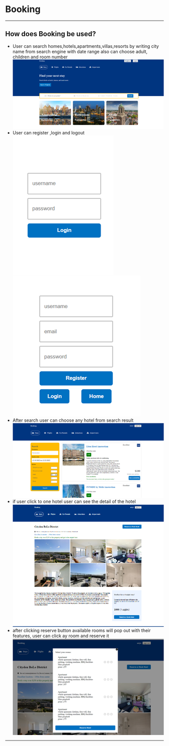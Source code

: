 # Booking

---

## How does Booking be used?

- User can search homes,hotels,apartments,villas,resorts by writing city name from search engine with date range also can choose adult, children and room number
  ![Page view](./client1/public/photos/booking2.png)
- User can register ,login and logout
  ![Page view](./client1/public/photos/booking4.png)
  ![Page view](./client1/public/photos/booking5.png)
- After search user can choose any hotel from search result
  ![Page view](./client1/public/photos/booking6.png)
- if user click to one hotel user can see the detail of the hotel
  ![Page view](./client1/public/photos/booking7.png)
- after clicking reserve button available rooms will pop out with their features, user can click ay room and reserve it
  ![Page view](./client1/public/photos/booking8.png)

---
